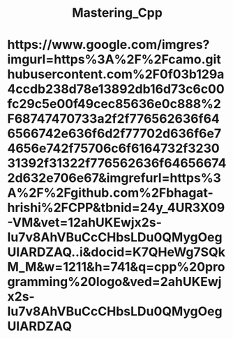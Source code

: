 <h1 align="center"> Mastering_Cpp <h1>
https://www.google.com/imgres?imgurl=https%3A%2F%2Fcamo.githubusercontent.com%2F0f03b129a4ccdb238d78e13892db16d73c6c00fc29c5e00f49cec85636e0c888%2F68747470733a2f2f776562636f646566742e636f6d2f77702d636f6e74656e742f75706c6f6164732f323031392f31322f776562636f646566742d632e706e67&imgrefurl=https%3A%2F%2Fgithub.com%2Fbhagat-hrishi%2FCPP&tbnid=24y_4UR3X09-VM&vet=12ahUKEwjx2s-Iu7v8AhVBuCcCHbsLDu0QMygOegUIARDZAQ..i&docid=K7QHeWg7SQkM_M&w=1211&h=741&q=cpp%20programming%20logo&ved=2ahUKEwjx2s-Iu7v8AhVBuCcCHbsLDu0QMygOegUIARDZAQ
